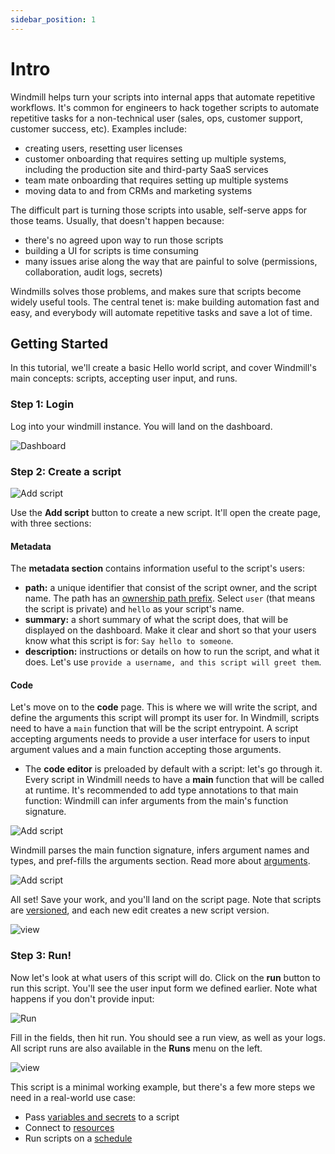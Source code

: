 ```yaml
---
sidebar_position: 1
---
```


# Intro

Windmill helps turn your scripts into internal apps that automate repetitive
workflows. It's common for engineers to hack together scripts to automate
repetitive tasks for a non-technical user (sales, ops, customer support,
customer success, etc). Examples include:

- creating users, resetting user licenses
- customer onboarding that requires setting up multiple systems, including the
  production site and third-party SaaS services
- team mate onboarding that requires setting up multiple systems
- moving data to and from CRMs and marketing systems

The difficult part is turning those scripts into usable, self-serve apps for
those teams. Usually, that doesn't happen because:

- there's no agreed upon way to run those scripts
- building a UI for scripts is time consuming
- many issues arise along the way that are painful to solve (permissions,
  collaboration, audit logs, secrets)

Windmills solves those problems, and makes sure that scripts become widely
useful tools. The central tenet is: make building automation fast and easy, and
everybody will automate repetitive tasks and save a lot of time.

## Getting Started

In this tutorial, we'll create a basic Hello world script, and cover Windmill's
main concepts: scripts, accepting user input, and runs.

### Step 1: Login

Log into your windmill instance. You will land on the dashboard.

![Dashboard](../assets/intro/dashboard.png)

### Step 2: Create a script

![Add script](../assets/intro/add-script.png)

Use the **Add script** button to create a new script. It'll open the create
page, with three sections:

#### Metadata

The **metadata section** contains information useful to the script's users:

- **path:** a unique identifier that consist of the script owner, and the script
  name. The path has an [ownership path prefix](reference#owner). Select `user`
  (that means the script is private) and `hello` as your script's name.
- **summary:** a short summary of what the script does, that will be displayed
  on the dashboard. Make it clear and short so that your users know what this
  script is for: `Say hello to someone`.
- **description:** instructions or details on how to run the script, and what it
  does. Let's use `provide a username, and this script will greet them`.

#### Code

Let's move on to the **code** page. This is where we will write the script, and
define the arguments this script will prompt its user for. In Windmill, scripts
need to have a `main` function that will be the script entrypoint. A script
accepting arguments needs to provide a user interface for users to input
argument values and a main function accepting those arguments.

- The **code editor** is preloaded by default with a script: let's go through
  it. Every script in Windmill needs to have a **main** function that will be
  called at runtime. It's recommended to add type annotations to that main
  function: Windmill can infer arguments from the main's function signature.

![Add script](../assets/intro/add-script-2.png)

Windmill parses the main function signature, infers argument names and types,
and pref-fills the arguments section. Read more about
[arguments](reference#script-arguments).

![Add script](../assets/intro/add-script-3.png)

All set! Save your work, and you'll land on the script page. Note that scripts
are [versioned](reference#versioning), and each new edit creates a new script
version.

![view](../assets/intro/view-script.png)

### Step 3: Run!

Now let's look at what users of this script will do. Click on the **run** button
to run this script. You'll see the user input form we defined earlier. Note what
happens if you don't provide input:

![Run](../assets/intro/run-script.png)

Fill in the fields, then hit run. You should see a run view, as well as your
logs. All script runs are also available in the **Runs** menu on the left.

![view](../assets/intro/view-result.png)

This script is a minimal working example, but there's a few more steps we need
in a real-world use case:

- Pass [variables and secrets](how-to/variables_and_secrets) to a script
- Connect to [resources](how-to/create_resources)
- Run scripts on a [schedule](how-to/schedule)

